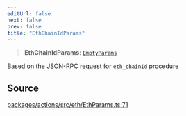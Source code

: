 ```yaml
---
editUrl: false
next: false
prev: false
title: "EthChainIdParams"
---
```


> **EthChainIdParams**: [`EmptyParams`](/reference/tevm/actions/type-aliases/emptyparams/)

Based on the JSON-RPC request for `eth_chainId` procedure

## Source

[packages/actions/src/eth/EthParams.ts:71](https://github.com/evmts/tevm-monorepo/blob/main/packages/actions/src/eth/EthParams.ts#L71)
